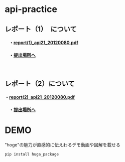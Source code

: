 # api-practice
   ## レポート（1）　について
   #### 　・[report(1)_api21_20120080.pdf](https://documentcloud.adobe.com/link/track?uri=urn:aaid:scds:US:93e953fd-598a-4b59-8362-fbfede3a2603)
   #### 　・[提出場所へ]()
  
  <br>
 
  ## レポート（2）について
   #### ・[report(2)_api21_20120080.pdf](https://documentcloud.adobe.com/link/track?uri=urn:aaid:scds:US:fe83ac80-75f3-4786-b65f-d064a6c112a1)
   #### 　・[提出場所へ]()
   
   
   
   
# DEMO
 
"hoge"の魅力が直感的に伝えわるデモ動画や図解を載せる
 

 
```bash
pip install huga_package
```
 

